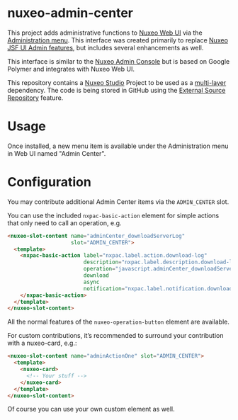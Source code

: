 # nuxeo-admin-center

This project adds administrative functions to [Nuxeo Web UI](https://doc.nuxeo.com/n/y8x) via the [Administration menu](https://doc.nuxeo.com/n/HMi). This interface was created primarily to replace <a href="https://doc.nuxeo.com/n/9CF" target="_blank">Nuxeo JSF UI Admin features</a>, but includes several enhancements as well.

This interface is similar to the [Nuxeo Admin Console](https://doc.nuxeo.com/n/WYr) but is based on Google Polymer and integrates with Nuxeo Web UI.

This repository contains a [Nuxeo Studio](https://doc.nuxeo.com/n/dqH) Project to be used as a [multi-layer](https://doc.nuxeo.com/n/LVQ) dependency. The code is being stored in GitHub using the [External Source Repository](https://doc.nuxeo.com/n/ZB4) feature.

# Usage

Once installed, a new menu item is available under the Administration menu in Web UI named "Admin Center".

# Configuration

You may contribute additional Admin Center items via the `ADMIN_CENTER` slot.

You can use the included `nxpac-basic-action` element for simple actions that only need to call an operation, e.g.

```HTML
<nuxeo-slot-content name="adminCenter_downloadServerLog"
                    slot="ADMIN_CENTER">
  <template>
    <nxpac-basic-action label="nxpac.label.action.download-log"
                        description="nxpac.label.description.download-log"
                        operation="javascript.adminCenter_downloadServerLog"
                        download
                        async
                        notification="nxpac.label.notification.download-log">
    </nxpac-basic-action>
  </template>
</nuxeo-slot-content>
```

All the normal features of the `nuxeo-operation-button` element are available.

For custom contributions, it’s recommended to surround your contribution with a nuxeo-card, e.g.:

```HTML
<nuxeo-slot-content name="adminActionOne" slot="ADMIN_CENTER">
  <template>
    <nuxeo-card>
      <!-- Your stuff -->
    </nuxeo-card>
  </template>
</nuxeo-slot-content>
```

Of course you can use your own custom element as well.
